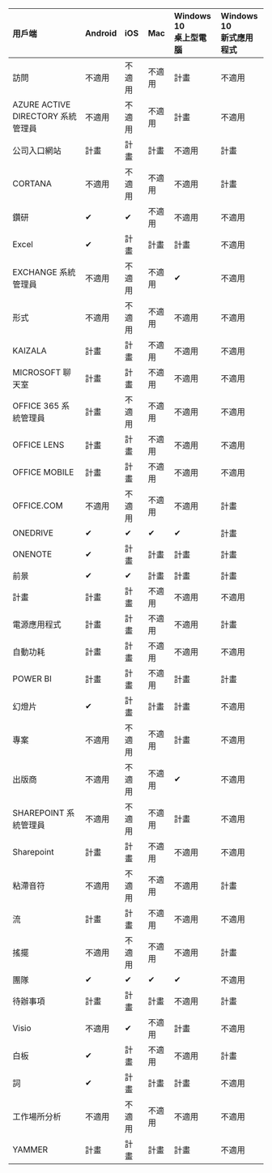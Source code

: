 <!-- This file is generated automatically. Changes made to this file will be overwritten.-->
|用戶端|Android|iOS|Mac|Windows 10<br>桌上型電腦|Windows 10<br>新式應用程式|
|:-|:-|:-|:-|:-|:-|
|訪問|不適用|不適用|不適用|計畫|不適用|
|AZURE ACTIVE DIRECTORY 系統管理員|不適用|不適用|不適用|計畫|不適用|
|公司入口網站|計畫|計畫|計畫|不適用|計畫|
|CORTANA|不適用|不適用|不適用|不適用|計畫|
|鑽研|✔|✔|不適用|不適用|不適用|
|Excel|✔|計畫|計畫|計畫|不適用|
|EXCHANGE 系統管理員|不適用|不適用|不適用|✔|不適用|
|形式|不適用|不適用|不適用|不適用|不適用|
|KAIZALA|計畫|計畫|不適用|不適用|不適用|
|MICROSOFT 聊天室|計畫|計畫|不適用|不適用|不適用|
|OFFICE 365 系統管理員|計畫|不適用|不適用|不適用|不適用|
|OFFICE LENS|計畫|計畫|不適用|不適用|不適用|
|OFFICE MOBILE|計畫|計畫|不適用|不適用|不適用|
|OFFICE.COM|不適用|不適用|不適用|不適用|計畫|
|ONEDRIVE|✔|✔|✔|✔|計畫|
|ONENOTE|✔|計畫|計畫|計畫|計畫|
|前景|✔|✔|計畫|計畫|計畫|
|計畫|計畫|計畫|不適用|不適用|不適用|
|電源應用程式|計畫|計畫|不適用|不適用|計畫|
|自動功耗|計畫|計畫|不適用|不適用|不適用|
|POWER BI|計畫|計畫|不適用|計畫|計畫|
|幻燈片|✔|計畫|計畫|計畫|不適用|
|專案|不適用|不適用|不適用|計畫|不適用|
|出版商|不適用|不適用|不適用|✔|不適用|
|SHAREPOINT 系統管理員|不適用|不適用|不適用|計畫|不適用|
|Sharepoint|計畫|計畫|不適用|不適用|不適用|
|粘滯音符|不適用|不適用|不適用|不適用|計畫|
|流|計畫|計畫|不適用|不適用|不適用|
|搖擺|不適用|不適用|不適用|不適用|計畫|
|團隊|✔|✔|✔|✔|不適用|
|待辦事項|計畫|計畫|計畫|不適用|計畫|
|Visio|不適用|✔|不適用|計畫|不適用|
|白板|✔|計畫|不適用|不適用|計畫|
|詞|✔|計畫|計畫|計畫|不適用|
|工作場所分析|不適用|不適用|不適用|不適用|不適用|
|YAMMER|計畫|計畫|計畫|計畫|不適用|
